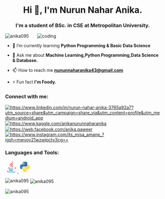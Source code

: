 <h1 align="center">Hi 👋, I'm Nurun Nahar Anika.</h1>
<h3 align="center">I'm a student of BSc. in CSE at Metropolitan University.</h3>

<img align="right" alt="coding" width="400" src="https://user-images.githubusercontent.com/55389276/140866485-8fb1c876-9a8f-4d6a-98dc-08c4981eaf70.gif">

<p align="left"> <img src="https://komarev.com/ghpvc/?username=anika095&label=Profile%20views&color=0e75b6&style=flat" alt="anika095" /> </p>

- 🌱 I’m currently learning **Python Programming & Basic Data Science**

- 💬 Ask me about **Machine Learning,Python Programming,Data Science & Database.**

- 📫 How to reach me **nununnaharanika43@gmail.com**

- ⚡ Fun fact **I'm Foody.**

<h3 align="left">Connect with me:</h3>
<p align="left">
<a href="https://linkedin.com/in/https://www.linkedin.com/in/nurun-nahar-anika-3765a92a7?utm_source=share&utm_campaign=share_via&utm_content=profile&utm_medium=android_app" target="blank"><img align="center" src="https://raw.githubusercontent.com/rahuldkjain/github-profile-readme-generator/master/src/images/icons/Social/linked-in-alt.svg" alt="https://www.linkedin.com/in/nurun-nahar-anika-3765a92a7?utm_source=share&utm_campaign=share_via&utm_content=profile&utm_medium=android_app" height="30" width="40" /></a>
<a href="https://kaggle.com/https://www.kaggle.com/anikanurunnaharanika" target="blank"><img align="center" src="https://raw.githubusercontent.com/rahuldkjain/github-profile-readme-generator/master/src/images/icons/Social/kaggle.svg" alt="https://www.kaggle.com/anikanurunnaharanika" height="30" width="40" /></a>
<a href="https://fb.com/https://web.facebook.com/anika.qaweer" target="blank"><img align="center" src="https://raw.githubusercontent.com/rahuldkjain/github-profile-readme-generator/master/src/images/icons/Social/facebook.svg" alt="https://web.facebook.com/anika.qaweer" height="30" width="40" /></a>
<a href="https://instagram.com/https://www.instagram.com/its_misa_amane_?igsh=mwvoy21wzwjpctv3cg==" target="blank"><img align="center" src="https://raw.githubusercontent.com/rahuldkjain/github-profile-readme-generator/master/src/images/icons/Social/instagram.svg" alt="https://www.instagram.com/its_misa_amane_?igsh=mwvoy21wzwjpctv3cg==" height="30" width="40" /></a>
</p>

<h3 align="left">Languages and Tools:</h3>
<p align="left"> <a href="https://www.java.com" target="_blank" rel="noreferrer"> <img src="https://raw.githubusercontent.com/devicons/devicon/master/icons/java/java-original.svg" alt="java" width="40" height="40"/> </a> <a href="https://www.python.org" target="_blank" rel="noreferrer"> <img src="https://raw.githubusercontent.com/devicons/devicon/master/icons/python/python-original.svg" alt="python" width="40" height="40"/> </a> </p>

<p><img align="left" src="https://github-readme-stats.vercel.app/api/top-langs?username=anika095&show_icons=true&locale=en&layout=compact" alt="anika095" /></p>

<p>&nbsp;<img align="center" src="https://github-readme-stats.vercel.app/api?username=anika095&show_icons=true&locale=en" alt="anika095" /></p>

<p><img align="center" src="https://github-readme-streak-stats.herokuapp.com/?user=anika095&" alt="anika095" /></p>

